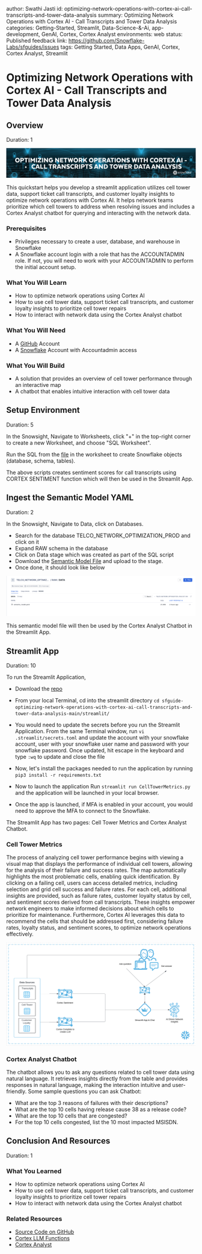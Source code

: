 author: Swathi Jasti
id: optimizing-network-operations-with-cortex-ai-call-transcripts-and-tower-data-analysis
summary: Optimizing Network Operations with Cortex AI - Call Transcripts and Tower Data Analysis
categories: Getting-Started, Streamlit, Data-Science-&-Ai, app-development, GenAI, Cortex, Cortex Analyst
environments: web
status: Published 
feedback link: https://github.com/Snowflake-Labs/sfguides/issues
tags: Getting Started, Data Apps, GenAI, Cortex, Cortex Analyst, Streamlit

# Optimizing Network Operations with Cortex AI - Call Transcripts and Tower Data Analysis

## Overview
Duration: 1

<img src="assets/network_operations_banner.png"/>

This quickstart helps you develop a streamlit application utilizes cell tower data, support ticket call transcripts, and customer loyalty insights to optimize network operations with Cortex AI. It helps network teams prioritize which cell towers to address when resolving issues and includes a Cortex Analyst chatbot for querying and interacting with the network data.

### Prerequisites
- Privileges necessary to create a user, database, and warehouse in Snowflake
- A Snowflake account login with a role that has the ACCOUNTADMIN role. If not, you will need to work with your ACCOUNTADMIN to perform the initial account setup.

### What You Will Learn
- How to optimize network operations using Cortex AI
- How to use cell tower data, support ticket call transcripts, and customer loyalty insights to prioritize cell tower repairs
- How to interact with network data using the Cortex Analyst chatbot

### What You Will Need
- A [GitHub](https://github.com/) Account
- A [Snowflake](https://app.snowflake.com/) Account with Accountadmin access

### What You Will Build
- A solution that provides an overview of cell tower performance through an interactive map
- A chatbot that enables intuitive interaction with cell tower data

## Setup Environment
Duration: 5

In the Snowsight, Navigate to Worksheets, click "+" in the top-right corner to create a new Worksheet, and choose "SQL Worksheet".

Run the SQL from the [file](https://github.com/Snowflake-Labs/sfguide-optimizing-network-operations-with-cortex-ai-call-transcripts-and-tower-data-analysis/blob/main/scripts/setup.sql) in the worksheet to create Snowflake objects (database, schema, tables). 

The above scripts creates sentiment scores for call transcripts using CORTEX SENTIMENT function which will then be used in the Streamlit App. 

## Ingest the Semantic Model YAML
Duration: 2

In the Snowsight, Navigate to Data, click on Databases.

- Search for the database TELCO_NETWORK_OPTIMIZATION_PROD and click on it
- Expand RAW schema in the database
- Click on Data stage which was created as part of the SQL script
- Download the [Semantic Model File](https://github.com/Snowflake-Labs/sfguide-optimizing-network-operations-with-cortex-ai-call-transcripts-and-tower-data-analysis/blob/main/streamlit/model/semantic_mode.yaml) and upload to the stage.
- Once done, it should look like below

<img src="assets/model_upload.png"/>

This semantic model file will then be used by the Cortex Analyst Chatbot in the Streamlit App.

## Streamlit App
Duration: 10

To run the Streamlit Application,

- Download the [repo](https://github.com/Snowflake-Labs/sfguide-optimizing-network-operations-with-cortex-ai-call-transcripts-and-tower-data-analysis/tree/main)

- From your local Terminal, cd into the streamlit directory `cd sfguide-optimizing-network-operations-with-cortex-ai-call-transcripts-and-tower-data-analysis-main/streamlit/`

- You would need to update the secrets before you run the Streamlit Application. From the same Terminal window, run `vi .streamlit/secrets.toml` and update the account with your snowflake account, user with your snowflake user name and password with your snowflake password. Once updated, hit escape in the keyboard and type `:wq` to update and close the file

- Now, let's install the packages needed to run the application by running `pip3 install -r requirements.txt`

- Now to launch the application Run `streamlit run CellTowerMetrics.py` and the application will be launched in your local browser.

- Once the app is launched, if MFA is enabled in your account, you would need to approve the MFA to connect to the Snowflake.


The Streamlit App has two pages: Cell Tower Metrics and Cortex Analyst Chatbot.

### Cell Tower Metrics
The process of analyzing cell tower performance begins with viewing a visual map that displays the performance of individual cell towers, allowing for the analysis of their failure and success rates. The map automatically highlights the most problematic cells, enabling quick identification. By clicking on a failing cell, users can access detailed metrics, including selection and grid cell success and failure rates. For each cell, additional insights are provided, such as failure rates, customer loyalty status by cell, and sentiment scores derived from call transcripts. These insights empower network engineers to make informed decisions about which cells to prioritize for maintenance. Furthermore, Cortex AI leverages this data to recommend the cells that should be addressed first, considering failure rates, loyalty status, and sentiment scores, to optimize network operations effectively.

<img src="assets/Architecture.png"/>

### Cortex Analyst Chatbot
The chatbot allows you to ask any questions related to cell tower data using natural language. It retrieves insights directly from the table and provides responses in natural language, making the interaction intuitive and user-friendly. Some sample questions you can ask Chatbot:

- What are the top 3 reasons of failures with their descriptions?
- What are the top 10 cells having release cause 38 as a release code?
- What are the top 10 cells that are congested?
- For the top 10 cells congested, list the 10 most impacted MSISDN.

## Conclusion And Resources
Duration: 1

### What You Learned
- How to optimize network operations using Cortex AI
- How to use cell tower data, support ticket call transcripts, and customer loyalty insights to prioritize cell tower repairs
- How to interact with network data using the Cortex Analyst chatbot

### Related Resources
- [Source Code on GitHub](https://github.com/Snowflake-Labs/sfguide-optimizing-network-operations-with-cortex-ai-call-transcripts-and-tower-data-analysis/tree/main)
- [Cortex LLM Functions](https://docs.snowflake.com/en/user-guide/snowflake-cortex/llm-functions)
- [Cortex Analyst](https://docs.snowflake.com/en/user-guide/snowflake-cortex/cortex-analyst)
